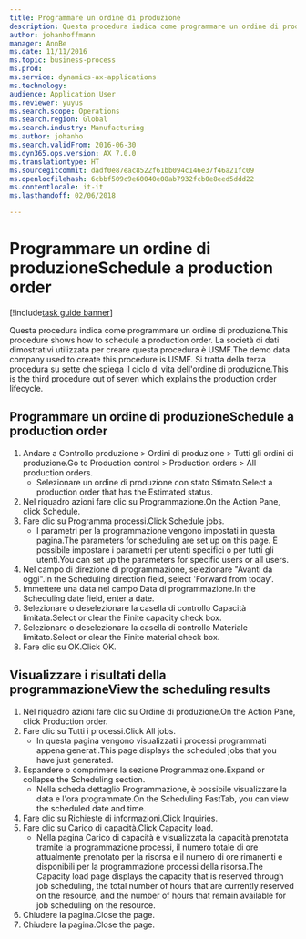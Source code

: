 ```yaml
---
title: Programmare un ordine di produzione
description: Questa procedura indica come programmare un ordine di produzione.
author: johanhoffmann
manager: AnnBe
ms.date: 11/11/2016
ms.topic: business-process
ms.prod: 
ms.service: dynamics-ax-applications
ms.technology: 
audience: Application User
ms.reviewer: yuyus
ms.search.scope: Operations
ms.search.region: Global
ms.search.industry: Manufacturing
ms.author: johanho
ms.search.validFrom: 2016-06-30
ms.dyn365.ops.version: AX 7.0.0
ms.translationtype: HT
ms.sourcegitcommit: dadf0e87eac8522f61bb094c146e37f46a21fc09
ms.openlocfilehash: 6cbbf509c9e60040e08ab7932fcb0e8eed5ddd22
ms.contentlocale: it-it
ms.lasthandoff: 02/06/2018

---
```

# <a name="schedule-a-production-order"></a><span data-ttu-id="5d903-103">Programmare un ordine di produzione</span><span class="sxs-lookup"><span data-stu-id="5d903-103">Schedule a production order</span></span>

[!include[task guide banner](../../includes/task-guide-banner.md)]

<span data-ttu-id="5d903-104">Questa procedura indica come programmare un ordine di produzione.</span><span class="sxs-lookup"><span data-stu-id="5d903-104">This procedure shows how to schedule a production order.</span></span> <span data-ttu-id="5d903-105">La società di dati dimostrativi utilizzata per creare questa procedura è USMF.</span><span class="sxs-lookup"><span data-stu-id="5d903-105">The demo data company used to create this procedure is USMF.</span></span> <span data-ttu-id="5d903-106">Si tratta della terza procedura su sette che spiega il ciclo di vita dell'ordine di produzione.</span><span class="sxs-lookup"><span data-stu-id="5d903-106">This is the third procedure out of seven which explains the production order lifecycle.</span></span>


## <a name="schedule-a-production-order"></a><span data-ttu-id="5d903-107">Programmare un ordine di produzione</span><span class="sxs-lookup"><span data-stu-id="5d903-107">Schedule a production order</span></span>
1. <span data-ttu-id="5d903-108">Andare a Controllo produzione > Ordini di produzione > Tutti gli ordini di produzione.</span><span class="sxs-lookup"><span data-stu-id="5d903-108">Go to Production control > Production orders > All production orders.</span></span>
    * <span data-ttu-id="5d903-109">Selezionare un ordine di produzione con stato Stimato.</span><span class="sxs-lookup"><span data-stu-id="5d903-109">Select a production order that has the Estimated status.</span></span>  
2. <span data-ttu-id="5d903-110">Nel riquadro azioni fare clic su Programmazione.</span><span class="sxs-lookup"><span data-stu-id="5d903-110">On the Action Pane, click Schedule.</span></span>
3. <span data-ttu-id="5d903-111">Fare clic su Programma processi.</span><span class="sxs-lookup"><span data-stu-id="5d903-111">Click Schedule jobs.</span></span>
    * <span data-ttu-id="5d903-112">I parametri per la programmazione vengono impostati in questa pagina.</span><span class="sxs-lookup"><span data-stu-id="5d903-112">The parameters for scheduling are set up on this page.</span></span> <span data-ttu-id="5d903-113">È possibile impostare i parametri per utenti specifici o per tutti gli utenti.</span><span class="sxs-lookup"><span data-stu-id="5d903-113">You can set up the parameters for specific users or all users.</span></span>  
4. <span data-ttu-id="5d903-114">Nel campo di direzione di programmazione, selezionare "Avanti da oggi".</span><span class="sxs-lookup"><span data-stu-id="5d903-114">In the Scheduling direction field, select 'Forward from today'.</span></span>
5. <span data-ttu-id="5d903-115">Immettere una data nel campo Data di programmazione.</span><span class="sxs-lookup"><span data-stu-id="5d903-115">In the Scheduling date field, enter a date.</span></span>
6. <span data-ttu-id="5d903-116">Selezionare o deselezionare la casella di controllo Capacità limitata.</span><span class="sxs-lookup"><span data-stu-id="5d903-116">Select or clear the Finite capacity check box.</span></span>
7. <span data-ttu-id="5d903-117">Selezionare o deselezionare la casella di controllo Materiale limitato.</span><span class="sxs-lookup"><span data-stu-id="5d903-117">Select or clear the Finite material check box.</span></span>
8. <span data-ttu-id="5d903-118">Fare clic su OK.</span><span class="sxs-lookup"><span data-stu-id="5d903-118">Click OK.</span></span>

## <a name="view-the-scheduling-results"></a><span data-ttu-id="5d903-119">Visualizzare i risultati della programmazione</span><span class="sxs-lookup"><span data-stu-id="5d903-119">View the scheduling results</span></span>
1. <span data-ttu-id="5d903-120">Nel riquadro azioni fare clic su Ordine di produzione.</span><span class="sxs-lookup"><span data-stu-id="5d903-120">On the Action Pane, click Production order.</span></span>
2. <span data-ttu-id="5d903-121">Fare clic su Tutti i processi.</span><span class="sxs-lookup"><span data-stu-id="5d903-121">Click All jobs.</span></span>
    * <span data-ttu-id="5d903-122">In questa pagina vengono visualizzati i processi programmati appena generati.</span><span class="sxs-lookup"><span data-stu-id="5d903-122">This page displays the scheduled jobs that you have just generated.</span></span>  
3. <span data-ttu-id="5d903-123">Espandere o comprimere la sezione Programmazione.</span><span class="sxs-lookup"><span data-stu-id="5d903-123">Expand or collapse the Scheduling section.</span></span>
    * <span data-ttu-id="5d903-124">Nella scheda dettaglio Programmazione, è possibile visualizzare la data e l'ora programmate.</span><span class="sxs-lookup"><span data-stu-id="5d903-124">On the Scheduling FastTab, you can view the scheduled date and time.</span></span>  
4. <span data-ttu-id="5d903-125">Fare clic su Richieste di informazioni.</span><span class="sxs-lookup"><span data-stu-id="5d903-125">Click Inquiries.</span></span>
5. <span data-ttu-id="5d903-126">Fare clic su Carico di capacità.</span><span class="sxs-lookup"><span data-stu-id="5d903-126">Click Capacity load.</span></span>
    * <span data-ttu-id="5d903-127">Nella pagina Carico di capacità è visualizzata la capacità prenotata tramite la programmazione processi, il numero totale di ore attualmente prenotato per la risorsa e il numero di ore rimanenti e disponibili per la programmazione processi della risorsa.</span><span class="sxs-lookup"><span data-stu-id="5d903-127">The Capacity load page displays the capacity that is reserved through job scheduling, the total number of hours that are currently reserved on the resource, and the number of hours that remain available for job scheduling on the resource.</span></span>  
6. <span data-ttu-id="5d903-128">Chiudere la pagina.</span><span class="sxs-lookup"><span data-stu-id="5d903-128">Close the page.</span></span>
7. <span data-ttu-id="5d903-129">Chiudere la pagina.</span><span class="sxs-lookup"><span data-stu-id="5d903-129">Close the page.</span></span>

